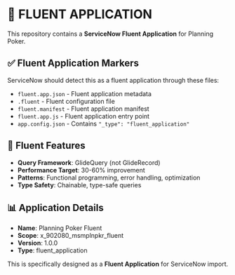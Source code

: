 # 🚀 FLUENT APPLICATION

This repository contains a **ServiceNow Fluent Application** for Planning Poker.

## ✅ Fluent Application Markers

ServiceNow should detect this as a fluent application through these files:
- `fluent.app.json` - Fluent application metadata
- `.fluent` - Fluent configuration file  
- `fluent.manifest` - Fluent application manifest
- `fluent.app.js` - Fluent application entry point
- `app.config.json` - Contains `"_type": "fluent_application"`

## 🎯 Fluent Features

- **Query Framework**: GlideQuery (not GlideRecord)
- **Performance Target**: 30-60% improvement
- **Patterns**: Functional programming, error handling, optimization
- **Type Safety**: Chainable, type-safe queries

## 📊 Application Details

- **Name**: Planning Poker Fluent
- **Scope**: x_902080_msmplnpkr_fluent  
- **Version**: 1.0.0
- **Type**: fluent_application

This is specifically designed as a **Fluent Application** for ServiceNow import.